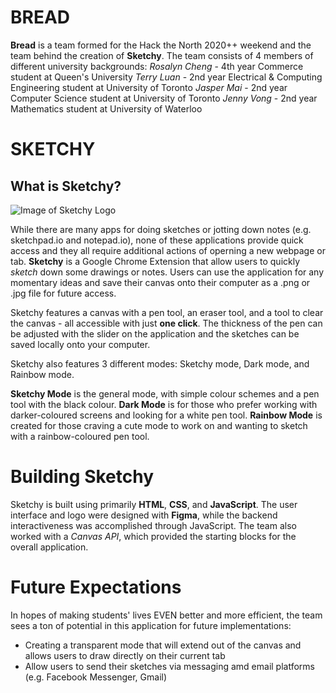 # BREAD
**Bread** is a team formed for the Hack the North 2020++ weekend and the team behind the creation of **Sketchy**. The team consists of 4 members of different university backgrounds:
*Rosalyn Cheng* - 4th year Commerce student at Queen's University
*Terry Luan* - 2nd year Electrical & Computing Engineering student at University of Toronto
*Jasper Mai* - 2nd year Computer Science student at University of Toronto
*Jenny Vong* - 2nd year Mathematics student at University of Waterloo

# SKETCHY
## What is Sketchy?
![Image of Sketchy Logo](https://github.com/terryluan12/bread/blob/main/sketchy/images/LOGO.png)

While there are many apps for doing sketches or jotting down notes (e.g. sketchpad.io and notepad.io), none of these applications provide quick access and they all require additional actions of operning a new webpage or tab. **Sketchy** is a Google Chrome Extension that allow users to quickly *sketch* down some drawings or notes. Users can use the application for any momentary ideas and save their canvas onto their computer as a .png or .jpg file for future access. 

Sketchy features a canvas with a pen tool, an eraser tool, and a tool to clear the canvas - all accessible with just **one click**. The thickness of the pen can be adjusted with the slider on the application and the sketches can be saved locally onto your computer.

Sketchy also features 3 different modes: Sketchy mode, Dark mode, and Rainbow mode. 

**Sketchy Mode** is the general mode, with simple colour schemes and a pen tool with the black colour.
**Dark Mode** is for those who prefer working with darker-coloured screens and looking for a white pen tool.
**Rainbow Mode** is created for those craving a cute mode to work on and wanting to sketch with a rainbow-coloured pen tool.

# Building Sketchy
Sketchy is built using primarily **HTML**, **CSS**, and **JavaScript**. The user interface and logo were designed with **Figma**, while the backend interactiveness was accomplished through JavaScript. The team also worked with a *Canvas API*, which provided the starting blocks for the overall application.

# Future Expectations
In hopes of making students' lives EVEN better and more efficient, the team sees a ton of potential in this application for future implementations:
* Creating a transparent mode that will extend out of the canvas and allows users to draw directly on their current tab
* Allow users to send their sketches via messaging amd email platforms (e.g. Facebook Messenger, Gmail)
